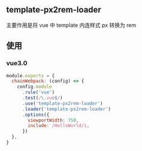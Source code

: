 ## template-px2rem-loader

主要作用是将 vue 中 template 内连样式 px 转换为 rem

## 使用

### vue3.0

```js
module.exports = {
  chainWebpack: (config) => {
    config.module
      .rule('vue')
      .test(/\.vue$/)
      .use('template-px2rem-loader')
      .loader('template-px2rem-loader')
      .options({
        viewportWidth: 750,
        include: /HelloWorld/i,
      })
  },
}
```
